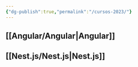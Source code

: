 ```yaml
---
{"dg-publish":true,"permalink":"/cursos-2023/"}
---
```



## [[Angular/Angular\|Angular]]



## [[Nest.js/Nest.js\|Nest.js]]





